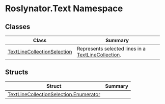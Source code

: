 # Roslynator\.Text Namespace

## Classes

| Class | Summary |
| ----- | ------- |
| [TextLineCollectionSelection](TextLineCollectionSelection/README.md) | Represents selected lines in a [TextLineCollection](https://docs.microsoft.com/en-us/dotnet/api/microsoft.codeanalysis.text.textlinecollection)\. |

## Structs

| Struct | Summary |
| ------ | ------- |
| [TextLineCollectionSelection.Enumerator](TextLineCollectionSelection/Enumerator/README.md) | |

